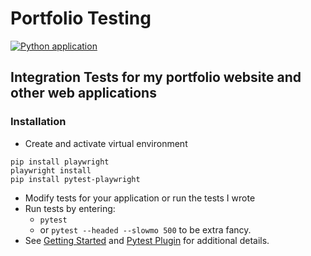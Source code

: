 
# Portfolio Testing

[![Python application](https://github.com/Thomas-Basham/portfolio-testing/actions/workflows/python-app.yml/badge.svg)](https://github.com/Thomas-Basham/portfolio-testing/actions/workflows/python-app.yml)

## Integration Tests for my portfolio website and other web applications

### Installation

- Create and activate virtual environment

```console
pip install playwright
playwright install
pip install pytest-playwright
```

- Modify tests for your application or run the tests I wrote
- Run tests by entering:
  - `pytest`
  - or `pytest --headed --slowmo 500` to be extra fancy.
- See [Getting Started](https://playwright.dev/python/docs/intro) and [Pytest Plugin](https://playwright.dev/python/docs/test-runners) for additional details.
